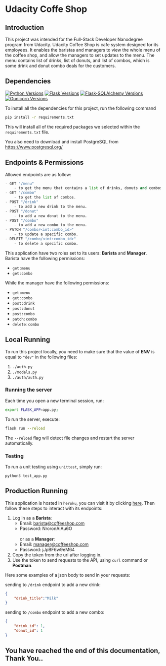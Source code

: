 
# Udacity Coffe Shop

## Introduction

This project was intended for the Full-Stack Developer Nanodegree program from Udacity. Udacity Coffee Shop is cafe system designed for its employees. It enables the baristas and managers to view the whole menu of the coffee shop, and allow the managers to set updates to the menu. The menu contains list of drinks, list of donuts, and list of combos, which is some drink and donut combo deals for the customers.


## Dependencies
[![Python Versions](https://img.shields.io/pypi/pyversions/yt2mp3.svg)](https://pypi.python.org/pypi/yt2mp3/)
[![Flask Versions](https://img.shields.io/badge/flask->=_1.0.3-blue)](https://pypi.org/project/Flask/)
[![Flask-SQLAlchemy Versions](https://img.shields.io/badge/Flask_SQLAlchemy->=_2.4.0-blue)](https://pypi.org/project/Flask-SQLAlchemy/) 
[![Gunicorn Versions](https://img.shields.io/badge/gunicorn-20.0.4-blue)](https://pypi.org/project/gunicorn/) 

To install all the dependencies for this project, run the following command 
```bash
pip install -r requirements.txt
```

This will install all of the required packages we selected within the `requirements.txt` file.

You also need to download and install PostgreSQL from https://www.postgresql.org/ 

## Endpoints & Permissions

Allowed endpoints are as follow:

```python
- GET "/menu" 
    - to get the menu that contains a list of drinks, donuts and combos.
- GET "/combo"
    - to get the list of combos.
- POST "/drink"
    - to add a new drink to the menu.
- POST "/donut"
    - to add a new donut to the menu.
- POST "/combo"
    - to add a new combo to the menu.
- PATCH "/combo/<int:combo_id>"
    - to update a specific combo.
- DELETE "/combo/<int:combo_id>"
    - to delete a specific combo.
```

This application have two roles set to its users: **Barista** and **Manager**.<br> 
Barista have the following permissions:

- `get:menu`
- `get:combo`

While the manager have the following permissions:
- `get:menu`
- `get:combo`
- `post:drink`
- `post:donut`
- `post:combo`
- `patch:combo`
- `delete:combo`

## Local Running
To run this project locally, you need to make sure that the value of **ENV** is equal to `"dev"` in the following files:
1. `./auth.py` 
2. `./models.py`
3. `./auth/auth.py`

### Running the server

Each time you open a new terminal session, run:

```bash
export FLASK_APP=app.py;
```

To run the server, execute:

```bash
flask run --reload
```

The `--reload` flag will detect file changes and restart the server automatically.

### Testing

To run a unit testing using `unittest`, simply run:
```
python3 test_app.py
```

## Production Running

This application is hosted in `heroku`, you can visit it by clicking [here](https://fsnd-capstone-hadeel.herokuapp.com/). Then follow these steps to interact with its endpoints: 

1. Log in as a **Barista**:
    - Email: barista@coffeeshop.com
    - Password: NroronAiAu6O
<br><br>or as a **Manager**:
    - Email: manager@coffeeshop.com
    - Password: jJpBF6w9eM64
2. Copy the token from the url after logging in.
3. Use the token to send requests to the API, using `curl` command or **Postman**.

Here some examples of a json body to send in your requests:

sending to `/drink` endpoint to add a new drink: 

```json
{
    "drink_title":"Milk"
}
```

sending to `/combo` endpoint to add a new combo: 

```json
{
    "drink_id": 1,
    "donut_id": 1   
}
```


## You have reached the end of this documentation, Thank You..






